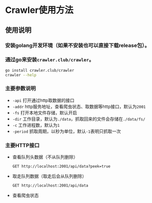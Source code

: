 # Crawler使用方法

## 使用说明

### 安装golang开发环境（如果不安装也可以直接下载release包）。

### 通过go来安装`crawler.club/crawler`。

```sh
go install crawler.club/crawler
crawler --help
```

### 主要参数说明
* `-api` 打开通过http取数据的接口
* `-addr` http服务地址，查看爬虫状态、取数据等http接口，默认为`2001`
* `-fs` 打开本地文件存储，默认开启
* `-dir` 工作目录，默认为`./data`，抓取回来的文件会存储在`./data/fs/`
* `-c` 工作进程数，默认为`1`
* `-period` 抓取周期，以秒为单位，默认`-1`表明只抓取一次

### 主要HTTP接口
* 查看队列头数据（不从队列删除）
    ```
    GET http://localhost:2001/api/data?peek=true
    ```
* 取走队列数据（取走后会从队列删除）
    ```
    GET http://localhost:2001/api/data
    ```
* 查看爬虫状态
 